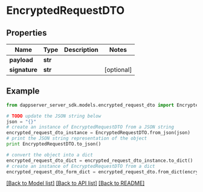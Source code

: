 # EncryptedRequestDTO


## Properties

Name | Type | Description | Notes
------------ | ------------- | ------------- | -------------
**payload** | **str** |  | 
**signature** | **str** |  | [optional] 

## Example

```python
from dappserver_server_sdk.models.encrypted_request_dto import EncryptedRequestDTO

# TODO update the JSON string below
json = "{}"
# create an instance of EncryptedRequestDTO from a JSON string
encrypted_request_dto_instance = EncryptedRequestDTO.from_json(json)
# print the JSON string representation of the object
print EncryptedRequestDTO.to_json()

# convert the object into a dict
encrypted_request_dto_dict = encrypted_request_dto_instance.to_dict()
# create an instance of EncryptedRequestDTO from a dict
encrypted_request_dto_form_dict = encrypted_request_dto.from_dict(encrypted_request_dto_dict)
```
[[Back to Model list]](../README.md#documentation-for-models) [[Back to API list]](../README.md#documentation-for-api-endpoints) [[Back to README]](../README.md)


